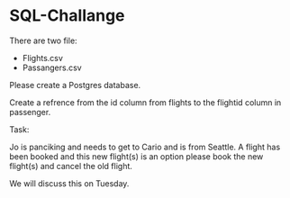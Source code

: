 # SQL-Challange

There are two file:  
* Flights.csv  
* Passangers.csv  

Please create a Postgres database.  

Create a refrence from the id column from flights to the flightid column in passenger.  

Task:

Jo is panciking and needs to get to Cario and is from Seattle. A flight has been booked and this new flight(s) is an option please book the new flight(s) and cancel the old flight.   

We will discuss this on Tuesday.  

